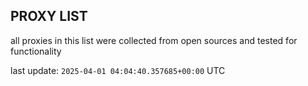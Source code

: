 ## PROXY LIST

all proxies in this list were collected from open sources and tested for functionality

last update: `2025-04-01 04:04:40.357685+00:00` UTC
